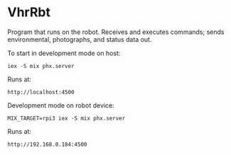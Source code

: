# VhrRbt
Program that runs on the robot. Receives and executes commands; sends
environmental, photographs, and status data out.

To start in development mode on host:

    iex -S mix phx.server

Runs at:

    http://localhost:4500

Development mode on robot device:

    MIX_TARGET=rpi3 iex -S mix phx.server

Runs at:

    http://192.168.0.184:4500

